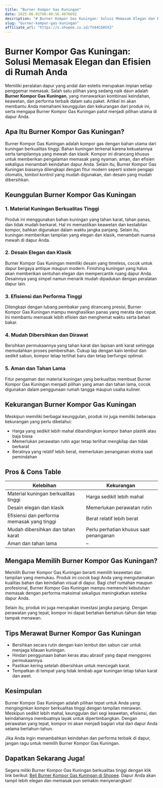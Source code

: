 ```yaml
---
title: "Burner Kompor Gas Kuningan"
date: 2025-06-01T06:49:56.497669Z
description: "# Burner Kompor Gas Kuningan: Solusi Memasak Elegan dan Efisien di Rumah Anda..."
slug: "burner-kompor-gas-kuningan"
affiliate_url: "https://s.shopee.co.id/7V44C68VX2"
---
```

# Burner Kompor Gas Kuningan: Solusi Memasak Elegan dan Efisien di Rumah Anda

Memiliki peralatan dapur yang andal dan estetis merupakan impian setiap penggemar memasak. Salah satu pilihan yang sedang naik daun adalah **Burner Kompor Gas Kuningan**, yang menawarkan kombinasi keindahan, keawetan, dan performa terbaik dalam satu paket. Artikel ini akan membantu Anda memahami keunggulan dan kekurangan dari produk ini, serta mengapa Burner Kompor Gas Kuningan patut menjadi pilihan utama di dapur Anda.

## Apa Itu Burner Kompor Gas Kuningan?

Burner Kompor Gas Kuningan adalah kompor gas dengan bahan utama dari kuningan berkualitas tinggi. Bahan kuningan terkenal karena kekuatannya serta tampilannya yang mewah dan klasik. Kompor ini dirancang khusus untuk memberikan pengalaman memasak yang nyaman, aman, dan efisien sekaligus menambah keindahan dapur Anda. Selain itu, Burner Kompor Gas Kuningan biasanya dilengkapi dengan fitur modern seperti sistem pengapi otomatis, tombol kontrol yang mudah digunakan, dan desain yang mudah dibersihkan.

## Keunggulan Burner Kompor Gas Kuningan

### 1. Material Kuningan Berkualitas Tinggi

Produk ini menggunakan bahan kuningan yang tahan karat, tahan panas, dan tidak mudah berkarat. Hal ini memastikan keawetan dan kestabilan kompor, bahkan digunakan dalam waktu jangka panjang. Selain itu, kuningan memberikan tampilan yang elegan dan klasik, menambah nuansa mewah di dapur Anda.

### 2. Desain Elegan dan Klasik

Burner Kompor Gas Kuningan memiliki desain yang timeless, cocok untuk dapur bergaya antique maupun modern. Finishing kuningan yang halus akan memberikan sentuhan elegan dan mempercantik ruang dapur Anda. Desainnya yang simpel namun menarik mudah dipadukan dengan peralatan dapur lain.

### 3. Efisiensi dan Performa Tinggi

Dilengkapi dengan lubang pembakar yang dirancang presisi, Burner Kompor Gas Kuningan mampu menghasilkan panas yang merata dan cepat. Ini membantu memasak lebih efisien dan menghemat waktu serta bahan bakar.

### 4. Mudah Dibersihkan dan Dirawat

Bersihkan permukaannya yang tahan karat dan lapisan anti karat sehingga memudahkan proses pembersihan. Cukup lap dengan kain lembut dan sedikit sabun, kompor tetap terlihat baru dan tetap berfungsi optimal.

### 5. Aman dan Tahan Lama

Fitur pengaman dan material kuningan yang berkualitas membuat Burner Kompor Gas Kuningan menjadi pilihan yang aman dan tahan lama, cocok digunakan dalam penggunaan rumah tangga maupun usaha kuliner.

## Kekurangan Burner Kompor Gas Kuningan

Meskipun memiliki berbagai keunggulan, produk ini juga memiliki beberapa kekurangan yang perlu diketahui:

- Harga yang sedikit lebih mahal dibandingkan kompor bahan plastik atau baja biasa
- Memerlukan perawatan rutin agar tetap terlihat mengkilap dan tidak berkarat
- Beratnya yang relatif lebih berat, memerlukan penanganan ekstra saat pemindahan

## Pros & Cons Table

| Kelebihan                                             | Kekurangan                                              |
|--------------------------------------------------------|---------------------------------------------------------|
| Material kuningan berkualitas tinggi                 | Harga sedikit lebih mahal                            |
| Desain elegan dan klasik                            | Memerlukan perawatan rutin                          |
| Efisiensi dan performa memasak yang tinggi          | Berat relatif lebih berat                            |
| Mudah dibersihkan dan tahan karat                     | Perlu perhatian khusus saat penanganan               |
| Aman dan tahan lama                                | –                                                       |

## Mengapa Memilih Burner Kompor Gas Kuningan?

Memilih Burner Kompor Gas Kuningan berarti memilih keawetan dan tampilan yang memukau. Produk ini cocok bagi Anda yang mengutamakan kualitas bahan dan keindahan visual di dapur. Bagi chef rumahan maupun profesional, Burner Kompor Gas Kuningan mampu memenuhi kebutuhan memasak dengan performa maksimal sekaligus meningkatkan estetika dapur Anda.

Selain itu, produk ini juga merupakan investasi jangka panjang. Dengan perawatan yang tepat, kompor ini dapat bertahan bertahun-tahun dan tetap tampak menawan.

## Tips Merawat Burner Kompor Gas Kuningan

- Bersihkan secara rutin dengan kain lembut dan sabun cair untuk menjaga kilauan kuningan.
- Hindari penggunaan bahan keras atau abrasif yang dapat menggores permukaannya.
- Pastikan kering setelah dibersihkan untuk mencegah karat.
- Tempatkan di tempat yang tidak lembab agar kuningan tetap tahan karat dan awet.

## Kesimpulan

Burner Kompor Gas Kuningan adalah pilihan tepat untuk Anda yang menginginkan kompor berkualitas tinggi dengan tampilan menawan. Meskipun sedikit lebih mahal, keunggulan dari segi keawetan, efisiensi, dan keindahannya membuatnya layak untuk dipertimbangkan. Dengan perawatan yang tepat, kompor ini akan menjadi bagian vital dari dapur Anda selama bertahun-tahun.

Jika Anda ingin menambahkan keindahan dan performa terbaik di dapur, jangan ragu untuk memilih Burner Kompor Gas Kuningan.

## Dapatkan Sekarang Juga!

Segera miliki Burner Kompor Gas Kuningan berkualitas tinggi dengan klik link berikut: [Beli Burner Kompor Gas Kuningan di Shopee](https://s.shopee.co.id/7V44C68VX2). Dapur Anda akan tampil lebih elegan dan memasak pun semakin menyenangkan!
